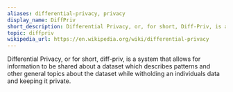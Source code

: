 ```yaml
---
aliases: differential-privacy, privacy
display_name: DiffPriv
short_description: Differential Privacy, or, for short, Diff-Priv, is a system that allows for information to be shared about a dataset which describes patterns and other general topics about the dataset while witholding an individuals data and keeping it private.
topic: diffpriv
wikipedia_url: https://en.wikipedia.org/wiki/differential-privacy
---
```


Differential Privacy, or for short, diff-priv, is a system that allows for information to be shared about a dataset which describes patterns and other general topics 
about the dataset while witholding an individuals data and keeping it private.
